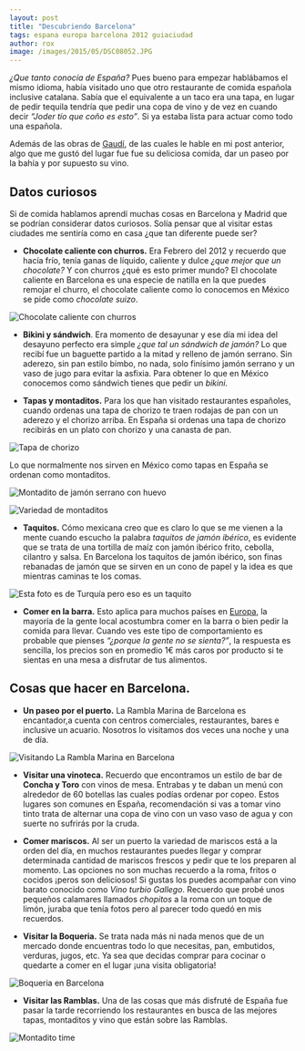 ```yaml
---
layout: post
title: "Descubriendo Barcelona"
tags: espana europa barcelona 2012 guiaciudad
author: rox
image: /images/2015/05/DSC08052.JPG
---
```

*¿Que tanto conocía de España?* Pues bueno para empezar hablábamos el mismo idioma, había visitado uno que otro restaurante de comida española inclusive catalana. Sabía que el equivalente a un taco era una tapa, en lugar de pedir tequila tendría que pedir una copa de vino y de vez en cuando decir *“Joder tío que coño es esto”*. Si ya estaba lista para actuar como todo una española.

Además de las obras de [Gaudí](/las-obras-de-gaudi/), de las cuales le hable en mi post anterior, algo que me gustó del lugar fue fue su deliciosa comida, dar un paseo por la bahía y por supuesto su vino.

## Datos curiosos

Si de comida hablamos aprendí muchas cosas en Barcelona y Madrid que se podrían considerar datos curiosos. Solía pensar que al  visitar estas ciudades me sentiría como en casa ¿que tan diferente puede ser?

* **Chocolate caliente con churros.**  Era Febrero del 2012 y recuerdo que hacía frío, tenía ganas de líquido, caliente y dulce *¿que mejor que un chocolate?* Y con churros ¿qué es esto primer mundo? El chocolate caliente en Barcelona es una especie de natilla en la que puedes remojar el churro, el chocolate caliente como lo conocemos en México se pide como *chocolate suizo*.

![Chocolate caliente con churros](/images/2015/05/IMG279.jpg)


* **Bikini y sándwich**. Era momento de desayunar y ese día mi idea del desayuno perfecto era simple *¿que tal un sándwich de jamón?* Lo que recibí fue un baguette partido a la mitad y relleno de jamón serrano. Sin aderezo, sin pan estilo bimbo, no nada, solo finísimo jamón serrano y un vaso de jugo para evitar la asfixia. Para obtener lo que en México conocemos como sándwich tienes que pedir un *bikini.*

* **Tapas y montaditos.** Para los que han visitado restaurantes españoles, cuando ordenas una tapa de chorizo te traen rodajas de pan con un aderezo y el chorizo arriba. En España si ordenas una tapa de chorizo recibirás en un plato con chorizo y una canasta de pan.

![Tapa de chorizo](/images/2015/05/IMG306.jpg)

Lo que normalmente nos sirven en México como tapas en España se ordenan como montaditos. 

![Montadito de jamón serrano con huevo](/images/2015/05/IMG307.jpg)

![Variedad de montaditos](/images/2015/05/DSC08141.JPG)

* **Taquitos.** Cómo mexicana creo que es claro lo que se me vienen a la mente cuando escucho la palabra *taquitos de jamón ibérico*, es evidente que se trata de una tortilla de maíz con jamón ibérico frito, cebolla, cilantro y salsa. En Barcelona los taquitos de jamón ibérico, son finas rebanadas de jamón que se sirven en un cono de papel y la idea es que mientras caminas te los comas.

![Esta foto es de Turquía pero eso es un taquito](/images/2015/05/2014-12-20-11-05-50.jpg)

* **Comer en la barra.** Esto aplica para muchos países en [Europa](/tag/europa/), la mayoría de la gente local acostumbra comer en la barra o bien pedir la comida para llevar. Cuando ves este tipo de comportamiento es probable que pienses *“¿porque la gente no se sienta?”*,  la respuesta es sencilla, los precios son en promedio 1€  más caros por producto si te sientas en una mesa a disfrutar de tus alimentos. 

## Cosas que hacer en Barcelona.

* **Un paseo por el puerto.** La Rambla Marina de Barcelona es encantador,a cuenta con centros comerciales, restaurantes, bares e inclusive un acuario. Nosotros lo visitamos dos veces una noche y una de día.

![Visitando La Rambla Marina en Barcelona](/images/2015/05/DSC08057.JPG)

* **Visitar una vinoteca.** Recuerdo que encontramos un estilo de bar de **Concha y Toro** con vinos de mesa. Entrabas y te daban un menú con alrededor de 60 botellas las cuales podías ordenar por copeo. Estos lugares son comunes en España, recomendación si vas a tomar vino tinto trata de alternar una copa de vino con un vaso vaso de agua y con suerte no sufrirás por la cruda.

* **Comer mariscos.** Al ser un puerto la variedad de mariscos está a la orden del día, en muchos restaurantes puedes llegar y comprar determinada cantidad de mariscos frescos y pedir que te los preparen al momento. Las opciones no son muchas recuerdo a la roma, fritos o cocidos ¡peros son deliciosos! Si gustas los puedes acompañar con vino barato conocido como *Vino turbio Gallego*. Recuerdo que probé unos pequeños calamares llamados *chopitos* a la roma con un toque de limón, juraba que tenía fotos pero al parecer todo quedó en mis recuerdos.

* **Visitar la Boqueria.** Se trata nada más ni nada menos que de un mercado donde encuentras todo lo que necesitas, pan, embutidos, verduras, jugos, etc. Ya sea que decidas comprar para cocinar o quedarte a comer en el lugar ¡una visita obligatoria!

![Boqueria en Barcelona](/images/2015/05/DSC08039.JPG)

* **Visitar las Ramblas.** Una de las cosas que más disfruté de España fue pasar la tarde recorriendo los restaurantes en busca de las mejores tapas, montaditos y vino que están sobre las Ramblas.

![Montadito time](/images/2015/05/DSC08269.JPG)
